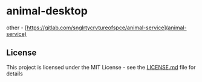 # animal-desktop
other - [https://gitlab.com/snglrtycrvtureofspce/animal-service](animal-service)

## License
This project is licensed under the MIT License - see the [LICENSE.md](LICENSE) file for details